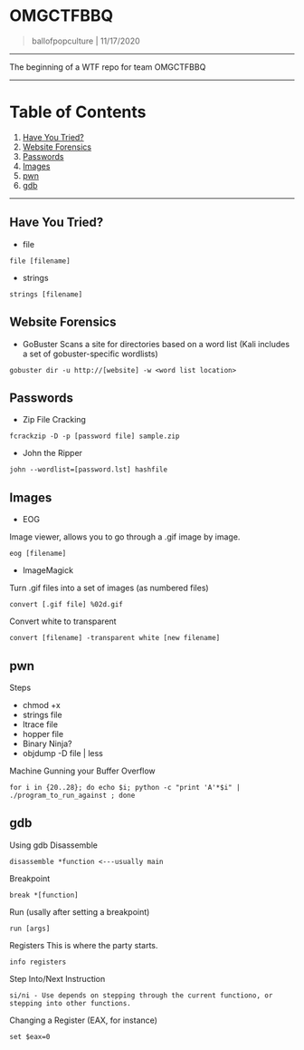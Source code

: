 OMGCTFBBQ
===============

> ballofpopculture | 11/17/2020

--------------------------

The beginning of a WTF repo for team OMGCTFBBQ

---------------
# Table of Contents

1. [Have You Tried?](#have-you-tried)
2. [Website Forensics](#website-forensics)
3. [Passwords](#passwords)
4. [Images](#images)
5. [pwn](#pwn)
6. [gdb](#gdb)
---------------

Have You Tried?
-----------------------
* file
```
file [filename]
```

* strings
```
strings [filename]
```

Website Forensics
-----------------------

* GoBuster
Scans a site for directories based on a word list (Kali includes a set of gobuster-specific wordlists)
```
gobuster dir -u http://[website] -w <word list location>
```

Passwords
-----------------------

* Zip File Cracking
```
fcrackzip -D -p [password file] sample.zip
```

* John the Ripper
```
john --wordlist=[password.lst] hashfile
```

Images
-----------------------

* EOG

Image viewer, allows you to go through a .gif image by image.
```
eog [filename]
```

* ImageMagick

Turn .gif files into a set of images (as numbered files)
```
convert [.gif file] %02d.gif
```

Convert white to transparent
```
convert [filename] -transparent white [new filename]
```

pwn
-----------------------

Steps
* chmod +x
* strings file
* ltrace file
* hopper file
* Binary Ninja?
* objdump -D file | less

Machine Gunning your Buffer Overflow
```
for i in {20..28}; do echo $i; python -c "print 'A'*$i" | ./program_to_run_against ; done
```


gdb
-----------------------
Using gdb
Disassemble
```
disassemble *function <---usually main
```

Breakpoint
```
break *[function]
```
Run (usally after setting a breakpoint)
```
run [args]
```
Registers
This is where the party starts.
```
info registers
```
Step Into/Next Instruction
```
si/ni - Use depends on stepping through the current functiono, or stepping into other functions.
```
Changing a Register (EAX, for instance)
```
set $eax=0
```

